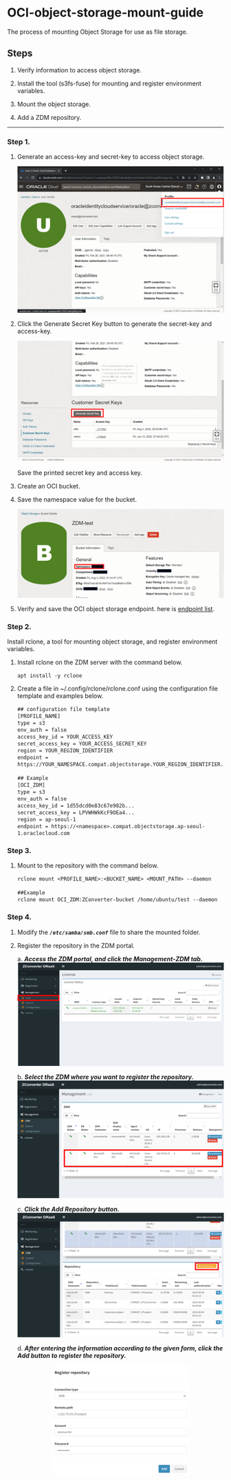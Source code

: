# OCI-object-storage-mount-guide
The process of mounting Object Storage for use as file storage.

## Steps
1. Verify information to access object storage.

2. Install the tool (s3fs-fuse) for mounting and register environment variables.

3. Mount the object storage.

4. Add a ZDM repository.

---

### Step 1.
1.	Generate an access-key and secret-key to access object storage.

    ![user.png](/images/user.png)

2.	Click the Generate Secret Key button to generate the secret-key and access-key.

    ![user.png](/images/create_secretkey.png)

    Save the printed secret key and access key.

3.	Create an OCI bucket.

4.	Save the namespace value for the bucket.

    ![namespace.png](/images/namespace.png)

5.	Verify and save the OCI object storage endpoint. here is [endpoint list](https://docs.oracle.com/en-us/iaas/api/#/en/s3objectstorage/).

### Step 2.
Install rclone, a tool for mounting object storage, and register environment variables.

1.	Install rclone on the ZDM server with the command below.
    ```
    apt install -y rclone
    ```

2.	Create a file in ~/.config/rclone/rclone.conf using the configuration file template and examples below.
    ```
    ## configuration file template
    [PROFILE_NAME]
    type = s3
    env_auth = false
    access_key_id = YOUR_ACCESS_KEY
    secret_access_key = YOUR_ACCESS_SECRET_KEY
    region = YOUR_REGION_IDENTIFIER
    endpoint = https://YOUR_NAMESPACE.compat.objectstorage.YOUR_REGION_IDENTIFIER.oraclecloud.com

    ## Example
    [OCI_ZDM]
    type = s3
    env_auth = false
    access_key_id = 1d55dcd0e83c67e982b...
    secret_access_key = LPVWHWkKcF9OEa4...
    region = ap-seoul-1
    endpoint = https://<namespace>.compat.objectstorage.ap-seoul-1.oraclecloud.com
    ```

### Step 3.

1.	Mount to the repository with the command below.
    ```
    rclone mount <PROFILE_NAME>:<BUCKET_NAME> <MOUNT_PATH> --daemon

    ##Example
    rclone mount OCI_ZDM:ZConverter-bucket /home/ubuntu/test --daemon
    ```

### Step 4.
1.	Modify the ***`/etc/samba/smb.conf`*** file to share the mounted folder.

2.	Register the repository in the ZDM portal.
    
    a.	***Access the ZDM portal, and click the Management-ZDM tab.***
        ![zdm.png](/images/zdm.png)

    b.	***Select the ZDM where you want to register the repository.***
        ![select.png](/images/select.png)

    c.	***Click the Add Repository button.***
        ![add_repository.png](/images/add_repository.png)

    d.	***After entering the information according to the given form, click the Add button to register the repository.***
    <p align="center">
        <img src="../images/register_repository.png" alt="register_repository"/>
    </p>
